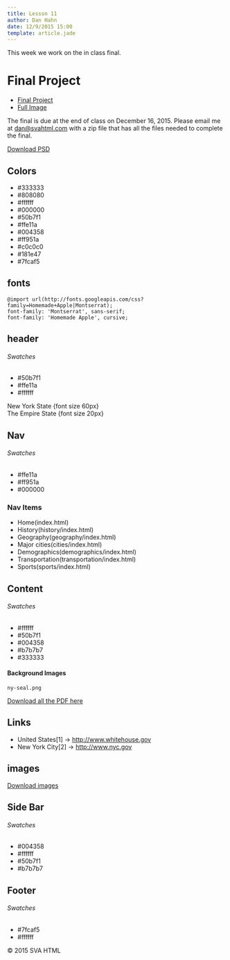 ```yaml
---
title: Lesson 11
author: Dan Hahn
date: 12/9/2015 15:00
template: article.jade
---
```


This week we work on the in class final.  

<span class="more"></span>

# Final Project

* [Final Project]()
* [Full Image](full.html)

The final is due at the end of class on December 16, 2015.  Please email me at dan@svahtml.com with a zip file that has all the files needed to complete the final.

<a href="Final.psd" class="btn">Download PSD</a>

## Colors

* \#333333
* \#808080
* \#ffffff
* \#000000
* \#50b7f1
* \#ffe11a
* \#004358
* \#ff951a
* \#c0c0c0
* \#181e47
* \#7fcaf5


## fonts

    @import url(http://fonts.googleapis.com/css?family=Homemade+Apple|Montserrat);
    font-family: 'Montserrat', sans-serif;
    font-family: 'Homemade Apple', cursive;

## header

###### Swatches

* \#50b7f1
* \#ffe11a
* \#ffffff

New York State {font size 60px}<br>
The Empire State {font size 20px}

## Nav

###### Swatches

* \#ffe11a
* \#ff951a
* \#000000

### Nav Items

* Home(index.html)
* History(history/index.html)
* Geography(geography/index.html)
* Major cities(cities/index.html)
* Demographics(demographics/index.html)
* Transportation(transportation/index.html)
* Sports(sports/index.html)

## Content

###### Swatches

* \#ffffff
* \#50b7f1
* \#004358
* \#b7b7b7
* \#333333

#### Background Images

    ny-seal.png


<a href="pdfs.zip" class="btn">Download all the PDF here </a>


## Links

* United States[1] -> http://www.whitehouse.gov
* New York City[2] -> http://www.nyc.gov

## images

<a href="images.zip" class="btn">Download images</a>

## Side Bar

###### Swatches

* \#004358
* \#ffffff
* \#50b7f1
* \#b7b7b7

## Footer

###### Swatches

* \#7fcaf5
* \#ffffff

© 2015 SVA HTML
